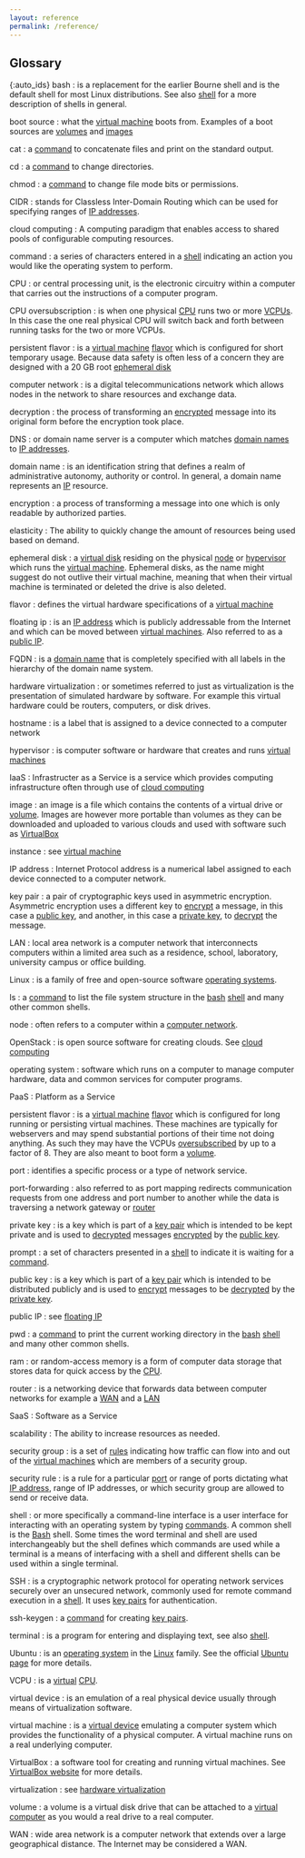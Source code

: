 ```yaml
---
layout: reference
permalink: /reference/
---
```


## Glossary

{:auto_ids}
bash
: is a replacement for the earlier Bourne shell and is the default shell for most Linux distributions. See also [shell](#shell) for a more description of shells in general.

boot source
: what the [virtual machine](#virtual-machine) boots from. Examples of a boot sources are [volumes](#volume) and [images](#image)

cat
: a [command](#command) to concatenate files and print on the standard output.

cd
: a [command](#command) to change directories.

chmod
: a [command](#command) to change file mode bits or permissions.

CIDR
: stands for Classless Inter-Domain Routing which can be used for specifying ranges of [IP addresses](#ip-address).

cloud computing
: A computing paradigm that enables access to shared pools of configurable computing resources.

command
: a series of characters entered in a [shell](#shell) indicating an action you would like the operating system to perform.

CPU
: or central processing unit, is the electronic circuitry within a computer that carries out the instructions of a computer program.

CPU oversubscription
: is when one physical [CPU](#cpu) runs two or more [VCPUs](#vcpu). In this case the one real physical CPU will switch back and forth between running tasks for the two or more VCPUs.

persistent flavor
: is a [virtual machine](#virtual-machine) [flavor](#flavor) which is configured for short temporary usage. Because data safety is often less of a concern they are designed with a 20 GB root [ephemeral disk](#ephemeral-disk)

computer network
: is a digital telecommunications network which allows nodes in the network to share resources and exchange data.

decryption
: the process of transforming an [encrypted](#encryption) message into its original form before the encryption took place.

DNS
: or domain name server is a computer which matches [domain names](#domain-names) to [IP addresses](#ip-address).

domain name
: is an identification string that defines a realm of administrative autonomy, authority or control. In general, a domain name represents an [IP](#ip-address) resource.

encryption
: a process of transforming a message into one which is only readable by authorized parties.

elasticity
: The ability to quickly change the amount of resources being used based on demand.

ephemeral disk
: a [virtual disk](#virtual-disk) residing on the physical [node](#node) or [hypervisor](#hypervisor) which runs the [virtual machine](#virtual-machine). Ephemeral disks, as the name might suggest do not outlive their virtual machine, meaning that when their virtual machine is terminated or deleted the drive is also deleted.

flavor
: defines the virtual hardware specifications of a [virtual machine](#virtual-machine)

floating ip
: is an [IP address](#ip-address) which is publicly addressable from the Internet and which can be moved between [virtual machines](#virtual-machines). Also referred to as a [public IP](#public-ip).

FQDN
: is a [domain name](#domain-name) that is completely specified with all labels in the hierarchy of the domain name system.

hardware virtualization
: or sometimes referred to just as virtualization is the presentation of simulated hardware by software. For example this virtual hardware could be routers, computers, or disk drives.

hostname
: is a label that is assigned to a device connected to a computer network

hypervisor
: is computer software or hardware that creates and runs [virtual machines](#virtual-machine)

IaaS
: Infrastructer as a Service is a service which provides computing infrastructure often through use of [cloud computing](#cloud-computing)

image
: an image is a file which contains the contents of a virtual drive or [volume](#volume). Images are however more portable than volumes as they can be downloaded and uploaded to various clouds and used with software such as [VirtualBox](#virtualbox)

instance
: see [virtual machine](#virtual-machine)

IP address
: Internet Protocol address is a numerical label assigned to each device connected to a computer network.

key pair
: a pair of cryptographic keys used in asymmetric encryption. Asymmetric encryption uses a different key to [encrypt](#encryption) a message, in this case a [public key](#public-key), and another, in this case a [private key](#private-key), to [decrypt](#decryption) the message.

LAN
: local area network is a computer network that interconnects computers within a limited area such as a residence, school, laboratory, university campus or office building.

Linux
: is a family of free and open-source software [operating systems](#operating-system).

ls
: a [command](#command) to list the file system structure in the [bash](#bash) [shell](#shell) and many other common shells.

node
: often refers to a computer within a [computer network](#computer-network).

OpenStack
: is open source software for creating clouds. See [cloud computing](#cloud-computing)

operating system
: software which runs on a computer to manage computer hardware, data and common services for computer programs.

PaaS
: Platform as a Service

persistent flavor
: is a [virtual machine](#virtual-machine) [flavor](#flavor) which is configured for long running or persisting virtual machines. These machines are typically for webservers and may spend substantial portions of their time not doing anything. As such they may have the VCPUs [oversubscribed](#oversubscribe) by up to a factor of 8. They are also meant to boot form a [volume](#volume).

port
: identifies a specific process or a type of network service.

port-forwarding
: also referred to as port mapping redirects communication requests from one address and port number to another while the data is traversing a network gateway or [router](#router)

private key
: is a key which is part of a [key pair](#key-pair) which is intended to be kept private and is used to [decrypted](#decryption) messages [encrypted](#encryption) by the [public key](#public-key).

prompt
: a set of characters presented in a [shell](#shell) to indicate it is waiting for a [command](#command).

public key
: is a key which is part of a [key pair](#key-pair) which is intended to be distributed publicly and is used to [encrypt](#encryption) messages to be [decrypted](#decryption) by the [private key](#private-key).

public IP
: see [floating IP](#floating-ip)

pwd
: a [command](#command) to print the current working directory in the [bash](#bash) [shell](#shell) and many other common shells.

ram
: or random-access memory is a form of computer data storage that stores data for quick access by the [CPU](#cpu).

router
: is a networking device that forwards data between computer networks for example a [WAN](#wan) and a [LAN](#lan)

SaaS
: Software as a Service

scalability
: The ability to increase resources as needed.

security group
: is a set of [rules](#security-rules) indicating how traffic can flow into and out of the [virtual machines](#virtual-machine) which are members of a security group.

security rule
: is a rule for a particular [port](#port) or range of ports dictating what [IP address](#ip-address), range of IP addresses, or which security group are allowed to send or receive data.

shell
: or more specifically a command-line interface is a user interface for interacting with an operating system by typing [commands](#command). A common shell is the [Bash](#bash) shell. Some times the word terminal and shell are used interchangeably but the shell defines which commands are used while a terminal is a means of interfacing with a shell and different shells can be used within a single terminal.

SSH
: is a cryptographic network protocol for operating network services securely over an unsecured network, commonly used for remote command execution in a [shell](#shell). It uses [key pairs](#key-pair) for authentication.

ssh-keygen
: a [command](#command) for creating [key pairs](#key-pair).

terminal
: is a program for entering and displaying text, see also [shell](#shell).

Ubuntu
: is an [operating system](../reference#operating-system) in the [Linux](#linux) family. See the official [Ubuntu page](https://www.ubuntu.com/) for more details.

VCPU
: is a [virtual](#hardware-virtualization) [CPU](#cpu).

virtual device
: is an emulation of a real physical device usually through means of virtualization software.

virtual machine
: is a [virtual device](#virtual-device) emulating a computer system which provides the functionality of a physical computer. A virtual machine runs on a real underlying computer.

VirtualBox
: a software tool for creating and running virtual machines. See [VirtualBox website](https://www.virtualbox.org/) for more details.

virtualization
: see [hardware virtualization](#hardware-virtualization)

volume
: a volume is a virtual disk drive that can be attached to a [virtual computer](#virtual-machine) as you would a real drive to a real computer.

WAN
: wide area network is a computer network that extends over a large geographical distance. The Internet may be considered a WAN.
